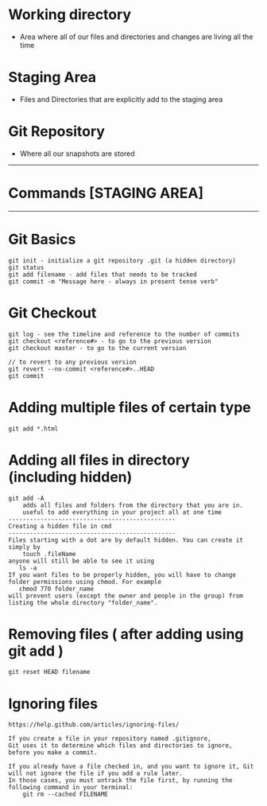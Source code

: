 # Working directory
- Area where all of our files and directories and changes are living all the time

# Staging Area
- Files and Directories that are explicitly add to the staging area

# Git Repository
- Where all our snapshots are stored

-------------------------------------------------------------------------------
# Commands [STAGING AREA]
-------------------------------------------------------------------------------

# Git Basics
    git init - initialize a git repository .git (a hidden directory)
    git status
    git add filename - add files that needs to be tracked
    git commit -m "Message here - always in present tense verb"

# Git Checkout
    git log - see the timeline and reference to the number of commits
    git checkout <reference#> - to go to the previous version
    git checkout master - to go to the current version
    
    // to revert to any previous version  
    git revert --no-commit <reference#>..HEAD
    git commit
    

# Adding multiple files of certain type
    git add *.html

# Adding all files in directory (including hidden)
    git add -A 
        adds all files and folders from the directory that you are in.
        useful to add everything in your project all at one time
    -----------------------------------------------
    Creating a hidden file in cmd
    -----------------------------------------------
    Files starting with a dot are by default hidden. You can create it simply by
        touch .fileName
    anyone will still be able to see it using
       ls -a
    If you want files to be properly hidden, you will have to change folder permissions using chmod. For example
       chmod 770 folder_name
    will prevent users (except the owner and people in the group) from listing the whole directory "folder_name".

# Removing files ( after adding using git add )
    git reset HEAD filename 

# Ignoring files
    https://help.github.com/articles/ignoring-files/
    
    If you create a file in your repository named .gitignore, 
    Git uses it to determine which files and directories to ignore, 
    before you make a commit.
    
    If you already have a file checked in, and you want to ignore it, Git will not ignore the file if you add a rule later. 
    In those cases, you must untrack the file first, by running the following command in your terminal:
        git rm --cached FILENAME

